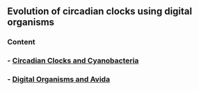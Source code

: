 ## Evolution of circadian clocks using digital organisms
### Content
### - [Circadian Clocks and Cyanobacteria](https://github.com/schmelling/clock_evo/blob/master/background_info/clock.md)
### - [Digital Organisms and Avida](https://github.com/schmelling/clock_evo/blob/master/background_info/avida.md)
